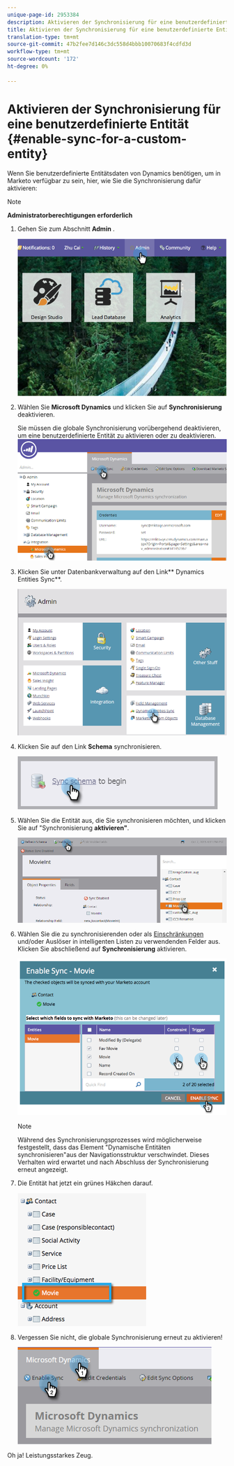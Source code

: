 ```yaml
---
unique-page-id: 2953384
description: Aktivieren der Synchronisierung für eine benutzerdefinierte Entität - MarketingToDocs - Produktdokumentation
title: Aktivieren der Synchronisierung für eine benutzerdefinierte Entität
translation-type: tm+mt
source-git-commit: 47b2fee7d146c3dc558d4bbb10070683f4cdfd3d
workflow-type: tm+mt
source-wordcount: '172'
ht-degree: 0%

---
```



# Aktivieren der Synchronisierung für eine benutzerdefinierte Entität {#enable-sync-for-a-custom-entity}

Wenn Sie benutzerdefinierte Entitätsdaten von Dynamics benötigen, um in Marketo verfügbar zu sein, hier, wie Sie die Synchronisierung dafür aktivieren:

>[!NOTE]
>
>**Administratorberechtigungen erforderlich**

1. Gehen Sie zum Abschnitt **Admin** .

   ![](assets/image2014-10-20-14-3a32-3a16.png)

1. Wählen Sie **Microsoft Dynamics** und klicken Sie auf **Synchronisierung** deaktivieren.

   Sie müssen die globale Synchronisierung vorübergehend deaktivieren, um eine benutzerdefinierte Entität zu aktivieren oder zu deaktivieren.
   ![](assets/image2015-11-10-9-3a0-3a6.png)

1. Klicken Sie unter Datenbankverwaltung auf den Link** Dynamics Entities Sync**.

   ![](assets/image2015-11-10-9-3a6-3a55.png)

1. Klicken Sie auf den Link **Schema** synchronisieren.

   ![](assets/image2015-11-10-9-3a41-3a37.png)

1. Wählen Sie die Entität aus, die Sie synchronisieren möchten, und klicken Sie auf &quot;Synchronisierung **aktivieren&quot;**.

   ![](assets/image2015-11-10-9-3a44-3a35.png)

1. Wählen Sie die zu synchronisierenden oder als [Einschränkungen](../../../../../product-docs/core-marketo-concepts/smart-lists-and-static-lists/using-smart-lists/add-a-constraint-to-a-smart-list-filter.md) und/oder Auslöser in intelligenten Listen zu verwendenden Felder aus. Klicken Sie abschließend auf **Synchronisierung** aktivieren.

   ![](assets/image2014-10-20-14-3a32-3a55.png)

   >[!NOTE]
   >
   >Während des Synchronisierungsprozesses wird möglicherweise festgestellt, dass das Element &quot;Dynamische Entitäten synchronisieren&quot;aus der Navigationsstruktur verschwindet. Dieses Verhalten wird erwartet und nach Abschluss der Synchronisierung erneut angezeigt.

1. Die Entität hat jetzt ein grünes Häkchen darauf.

   ![](assets/image2014-10-20-14-3a33-3a4.png)

1. Vergessen Sie nicht, die globale Synchronisierung erneut zu aktivieren!

   ![](assets/image2015-11-10-9-3a48-3a35.png)

Oh ja! Leistungsstarkes Zeug.
